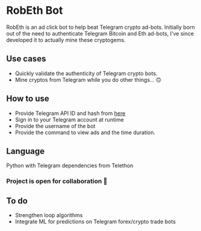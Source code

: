 # RobEth Bot

RobEth is an ad click bot to help beat Telegram crypto ad-bots.
Initially born out of the need to authenticate Telegram Bitcoin and Eth ad-bots, I've since developed it to actually mine these cryptogems.

## Use cases
- Quickly validate the authenticity of Telegram crypto bots.
- Mine cryptos from Telegram while you do other things... 🙃

## How to use
- Provide Telegram API ID and hash from [here](https://my.telegram.org)
- Sign in to your Telegram account at runtime
- Provide the username of the bot
- Provide the command  to view ads and the time duration.

## Language
Python with Telegram dependencies from Telethon



### Project is open for collaboration 🤗

## To do
- Strengthen loop algorithms
- Integrate ML for predictions on Telegram forex/crypto trade bots



